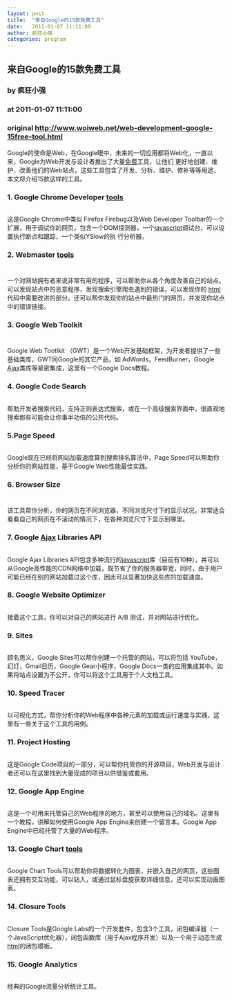 ```yaml
---
layout: post
title:  "来自Google的15款免费工具"
date:   2011-01-07 11:11:00
author: 疯狂小强
categories: program
---
```


## 来自Google的15款免费工具
### by 疯狂小强
### at 2011-01-07 11:11:00
### original <http://www.woiweb.net/web-development-google-15free-tool.html>

<p>Google的使命是Web，在Google眼中，未来的一切应用都将Web化，一直以来，Google为Web开发与设计者推出了大量<span><a href="http://www.woiweb.net/category/resource" title="免费" rel="nofollow">免费</a></span>工具，让他们 更好地创建、维护、改善他们的Web站点，这些工具包含了开发、分析、维护、修补等等用途，本文将介绍15款这样的工具。<span></span></p><h3>1. Google Chrome Developer <span><a href="http://www.woiweb.net/category/tools" title="tools" rel="nofollow">tools</a></span></h3><p><img title="googletools01" src="http://www.daqianduan.com/wp-content/uploads/2010/05/googletools01.jpg" alt=""></p><p>这是Google Chrome中类似 Firefox Firebug以及Web Developer Toolbar的一个扩展，用于调试你的网页，包含一个DOM探测器，一个<span><a href="http://www.woiweb.net/category/javascript" title="javascript" rel="nofollow">javascript</a></span>调试台，可以设置执行断点和跟踪，一个类似YSlow的执 行分析器。</p><h3>2. Webmaster <span><a href="http://www.woiweb.net/category/tools" title="tools" rel="nofollow">tools</a></span></h3><h3><img title="googletools02" src="http://www.daqianduan.com/wp-content/uploads/2010/05/googletools02.jpg" alt=""></h3><p>一个对网站拥有者来说非常有用的程序，可以帮助你从各个角度改善自己的站点。可以发现站点中的恶意程序，发现搜索引擎爬虫遇到的错误，可以发现你的 <span><a href="http://www.woiweb.net/category/html_css" title="html" rel="nofollow">html</a></span>代码中需要改进的部分。还可以帮你发现你的站点中最热门的网页，并发现你站点中的错误链接。</p><h3>3. Google Web Toolkit</h3><h3><img title="googletools03" src="http://www.daqianduan.com/wp-content/uploads/2010/05/googletools03.jpg" alt=""></h3><p>Google Web Tootlkit （GWT）是一个Web开发基础框架，为开发者提供了一些基础类库，GWT同Google的其它产品，如 AdWords，FeedBurner，Google <span><a href="http://www.woiweb.net/tag/ajax" title="Ajax" rel="nofollow">Ajax</a></span>类库等紧密集成，这里有一个Google Docs教程。</p><h3>4. Google Code Search</h3><p><img title="googletools04" src="http://www.daqianduan.com/wp-content/uploads/2010/05/googletools04.jpg" alt=""></p><p>帮助开发者搜索代码，支持正则表达式搜索，或在一个高级搜索界面中，很直观地搜索那些可能会让你事半功倍的公共代码。</p><h3>5.Page Speed</h3><p><img title="googletools05" src="http://www.daqianduan.com/wp-content/uploads/2010/05/googletools05.jpg" alt=""></p><p>Google现在已经将网站加载速度算到搜索排名算法中，Page Speed可以帮助你分析你的网站性能，基于Google Web性能最佳实践。</p><h3>6. Browser Size</h3><h3><img title="googletools06" src="http://www.daqianduan.com/wp-content/uploads/2010/05/googletools06.jpg" alt=""></h3><p>该工具帮你分析，你的网页在不同浏览器，不同浏览尺寸下的显示状况，非常适合看看自己的网页在不滚动的情况下，在各种浏览尺寸下显示到哪里。</p><h3>7. Google <span><a href="http://www.woiweb.net/tag/ajax" title="Ajax" rel="nofollow">Ajax</a></span> Libraries API</h3><p><img title="googletools07" src="http://www.daqianduan.com/wp-content/uploads/2010/05/googletools07.jpg" alt=""></p><p>Google Ajax Libraries API包含多种流行的<span><a href="http://www.woiweb.net/category/javascript" title="javascript" rel="nofollow">javascript</a></span>库（目前有10种），并可以从Google高性能的CDN网络中加载，既节省了你的服务器带宽，同时，由于用户 可能已经在别的网站加载过这个库，因此可以显著加快这些库的加载速度。</p><h3>8. Google Website Optimizer</h3><p><img title="googletools08" src="http://www.daqianduan.com/wp-content/uploads/2010/05/googletools08.jpg" alt=""></p><p>接着这个工具，你可以对自己的网站进行 A/B 测试，并对网站进行优化。</p><h3>9. Sites</h3><p><img title="googletools09" src="http://www.daqianduan.com/wp-content/uploads/2010/05/googletools09.jpg" alt=""></p><p>顾名思义，Google Sites可以帮你创建一个托管的网站，可以将包括 YouTube，幻灯，Gmail日历，Google Gear小程序，Google Docs一类的应用集成其中。如果将站点设置为不公开，你可以将这个工具用于个人文档工具。</p><h3>10. Speed Tracer</h3><p><img title="googletools10" src="http://www.daqianduan.com/wp-content/uploads/2010/05/googletools10.jpg" alt=""></p><p>以可视化方式，帮你分析你的Web程序中各种元素的加载或运行速度与实践，这里有一些关于这个工具的用例。</p><h3>11. Project Hosting</h3><p><img title="googletools11" src="http://www.daqianduan.com/wp-content/uploads/2010/05/googletools11.jpg" alt=""></p><p>这是Google Code项目的一部分，可以帮你托管你的开源项目，Web开发与设计者还可以在这里找到大量现成的项目以供借鉴或套用。</p><h3>12. Google App Engine</h3><p><img title="googletools12" src="http://www.daqianduan.com/wp-content/uploads/2010/05/googletools12.jpg" alt=""></p><p>这是一个可用来托管自己的Web程序的地方，甚至可以使用自己的域名。这里有一个教程，讲解如何使用Google App Engine来创建一个留言本。Google App Engine中已经托管了大量的Web程序。</p><h3>13. Google Chart <span><a href="http://www.woiweb.net/category/tools" title="tools" rel="nofollow">tools</a></span></h3><p><img title="googletools13" src="http://www.daqianduan.com/wp-content/uploads/2010/05/googletools13.jpg" alt=""></p><p>Google Chart Tools可以帮助你将数据转化为图表，并嵌入自己的网页，这些图表还拥有交互功能，可以钻入，或通过鼠标盘旋获取详细信息，还可以实现动画图表。</p><h3>14. Closure Tools</h3><p><img title="googletools14" src="http://www.daqianduan.com/wp-content/uploads/2010/05/googletools14.jpg" alt=""></p><p>Closure Tools是Google Labs的一个开发套件，包含3个工具，闭包编译器（一个JavaScript优化器），闭包函数库（用于Ajax程序开发）以及一个用于动态生成 <span><a href="http://www.woiweb.net/category/html_css" title="html" rel="nofollow">html</a></span>的闭包模板。</p><h3>15. Google Analytics</h3><p><img title="googletools15" src="http://www.daqianduan.com/wp-content/uploads/2010/05/googletools15.jpg" alt=""></p><p>经典的Google流量分析统计工具。 </p>